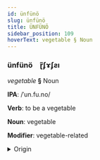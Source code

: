 ```yaml
---
id: ünfünö
slug: ünfünö
title: ÜNFÜNÖ
sidebar_position: 109
hoverText: vegetable § Noun
---
```


### ünfünö&emsp;<span kind="abugida">ɽ̃ʄɤʄƨı</span>

*vegetable* **§** Noun

**IPA**: /ˈun.fu.no/

**Verb**: to be a vegetable

**Noun**: vegetable

**Modifier**: vegetable-related

<details>
    <summary>Origin</summary>
    Xhosa úḿfûno [úḿ̩fûːno]<br/>
    <em>Niger-Congo Language Family</em>
</details>